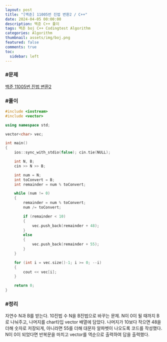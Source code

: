 ```yaml
---
layout: post
title: "[백준] 11005번 진법 변환2 / C++"
date: 2024-04-05 00:00:00
description: 백준 C++ 풀이
tags: 백준 boj C++ Codingtest Algorithm
categories: Algorithm
thumbnail: assets/img/boj.png
featured: false
comments: true
toc:
  sidebar: left
---
```


### #문제
[백준 11005번 진법 변환2](https://www.acmicpc.net/problem/11005)

### #풀이
```c++
#include <iostream>
#include <vector>

using namespace std;

vector<char> vec;

int main()
{
	ios::sync_with_stdio(false); cin.tie(NULL);

	int N, B;
	cin >> N >> B;

	int num = N;
	int toConvert = B;
	int remainder = num % toConvert;

	while (num != 0)
	{
		remainder = num % toConvert;
		num /= toConvert;

		if (remainder < 10)
		{
			vec.push_back(remainder + 48);
		}
		else
		{
			vec.push_back(remainder + 55);
		}
	}

	for (int i = vec.size()-1; i >= 0; --i)
	{
		cout << vec[i];
	}

	return 0;
}
```

### #정리
자연수 N과 B를 받는다. 10진법 수 N을 B진법으로 바꾸는 문제. N이 0이 될 때까지 B로 나눠주고, 나머지를 char타입 vector 배열에 담았다. 나머지가 10보다 작으면 48을 더해 숫자로 저장되게, 아니라면 55를 더해 대문자 알파벳이 나오도록 코드를 작성했다. N이 0이 되었다면 반복문을 마치고 vector를 역순으로 출력하여 답을 출력했다.